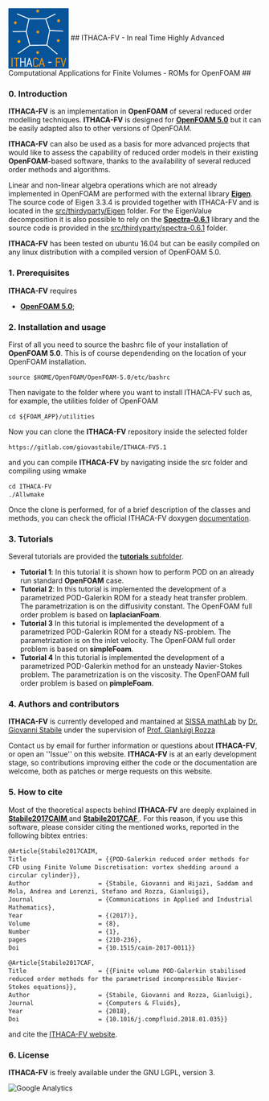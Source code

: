 <img align="center" src="./docs/logo/ithaca-fv-small.png?raw=true" alt="ITHACA logo"/>
## ITHACA-FV - In real Time Highly Advanced Computational Applications for Finite Volumes - ROMs for OpenFOAM ##

### 0. Introduction
**ITHACA-FV** is an implementation in **OpenFOAM** of several reduced order modelling techniques. **ITHACA-FV** is designed for [**OpenFOAM 5.0**](https://openfoam.org/version/5-0/) but it can be easily adapted also to other versions of OpenFOAM. 

**ITHACA-FV** can also be used as a basis for more advanced projects that would like to assess the capability of reduced order models in their existing **OpenFOAM**-based software, thanks to the availability of several reduced order methods and algorithms.

Linear and non-linear algebra operations which are not already implemented in OpenFOAM are performed with the external library [**Eigen**](http://eigen.tuxfamily.org/index.php?title=Main_Page). The source code of Eigen 3.3.4 is provided together with ITHACA-FV and is located in the [src/thirdyparty/Eigen](./src/thirdparty/Eigen) folder.  For the EigenValue decomposition it is also possible to rely on the [**Spectra-0.6.1**](https://spectralib.org/) library and the source code is provided in the [src/thirdyparty/spectra-0.6.1](./src//thirdparty/spectra-0.6.1) folder.

**ITHACA-FV** has been tested on ubuntu 16.04 but can be easily compiled on any linux distribution with a compiled version of OpenFOAM 5.0. 

### 1. Prerequisites
**ITHACA-FV** requires
* [**OpenFOAM 5.0**](https://openfoam.org/version/5-0/);

### 2. Installation and usage
First of all you need to source the bashrc file of your installation of **OpenFOAM 5.0**. This is of course dependending on the location of your OpenFOAM installation. 
```
source $HOME/OpenFOAM/OpenFOAM-5.0/etc/bashrc
``` 
Then navigate to the folder where you want to install ITHACA-FV such as, for example, the utilities folder of OpenFOAM
```
cd ${FOAM_APP}/utilities
``` 
Now you can clone the **ITHACA-FV** repository inside the selected folder
```
https://gitlab.com/giovastabile/ITHACA-FV5.1
```
and you can compile **ITHACA-FV** by navigating inside the src folder and compiling using wmake
```
cd ITHACA-FV
./Allwmake 
```
Once the clone is performed, for of a brief description of the classes and methods, you can check the official ITHACA-FV doxygen [documentation](http://people.sissa.it/~gstabile/ITHACA-FV/).


### 3. Tutorials
Several tutorials are provided the [**tutorials** subfolder](./tutorials).
* **Tutorial 1**: In this tutorial it is shown how to perform POD on an already run standard **OpenFOAM** case. 
* **Tutorial 2**: In this tutorial is implemented the development of a parametrized POD-Galerkin ROM for a steady heat transfer problem. The parametrization is on the diffusivity constant. The OpenFOAM full order problem is based on **laplacianFoam**. 
* **Tutorial 3** In this tutorial is implemented the development of a parametrized POD-Galerkin ROM for a steady NS-problem. The parametrization is on the inlet velocity. The OpenFOAM full order problem is based on **simpleFoam**.
* **Tutorial 4** In this tutorial is implemented the development of a parametrized POD-Galerkin method for an unsteady Navier-Stokes problem. The parametrization is on the viscosity. The OpenFOAM full order problem is based on **pimpleFoam**.


### 4. Authors and contributors
**ITHACA-FV** is currently developed and mantained at [SISSA mathLab](http://mathlab.sissa.it/) by [Dr. Giovanni Stabile](mailto:gstabile@sissa.it) under the supervision of [Prof. Gianluigi Rozza](mailto:gianluigi.rozza@sissa.it)

Contact us by email for further information or questions about **ITHACA-FV**, or open an ''Issue'' on this website. **ITHACA-FV** is at an early development stage, so contributions improving either the code or the documentation are welcome, both as patches or merge requests on this website.

### 5. How to cite
Most of the theoretical aspects behind **ITHACA-FV** are deeply explained in [<b> Stabile2017CAIM </b>](https://arxiv.org/pdf/1701.03424.pdf) and [<b> Stabile2017CAF </b>](https://arxiv.org/pdf/1710.11580.pdf).
For this reason, if you use this software, please consider citing the mentioned works, reported in the following bibtex entries:
```
@Article{Stabile2017CAIM,
Title                    = {{POD-Galerkin reduced order methods for CFD using Finite Volume Discretisation: vortex shedding around a circular cylinder}},
Author                   = {Stabile, Giovanni and Hijazi, Saddam and Mola, Andrea and Lorenzi, Stefano and Rozza, Gianluigi},
Journal                  = {Communications in Applied and Industrial Mathematics},
Year                     = {(2017)},
Volume                   = {8},
Number                   = {1},
pages                    = {210-236},
Doi                      = {10.1515/caim-2017-0011}}
```

```
@Article{Stabile2017CAF,
Title                    = {{Finite volume POD-Galerkin stabilised reduced order methods for the parametrised incompressible Navier-Stokes equations}},
Author                   = {Stabile, Giovanni and Rozza, Gianluigi},
Journal                  = {Computers & Fluids},
Year                     = {2018},
Doi                      = {10.1016/j.compfluid.2018.01.035}}
```


and cite the [ITHACA-FV website](http://mathlab.sissa.it/ITHACA-FV).


### 6. License
**ITHACA-FV** is freely available under the GNU LGPL, version 3.

![Google Analytics](https://ga-beacon.appspot.com/UA-66224794-1/rbnics/readme?pixel)
